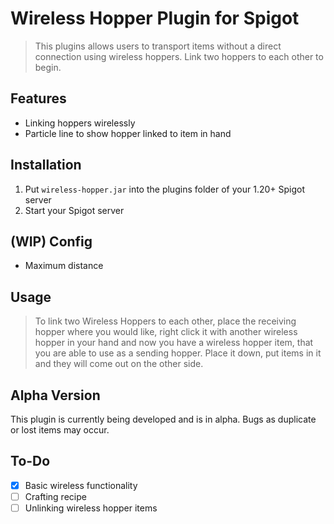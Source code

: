 # Wireless Hopper Plugin for Spigot
> This plugins allows users to transport items without a direct connection using wireless hoppers. Link two hoppers to each other to begin.

## Features
- Linking hoppers wirelessly
- Particle line to show hopper linked to item in hand

## Installation
1. Put `wireless-hopper.jar` into the plugins folder of your 1.20+ Spigot server
2. Start your Spigot server

## (WIP) Config
- Maximum distance

## Usage
> To link two Wireless Hoppers to each other, place the receiving hopper where you would like, right click it with another wireless hopper in your hand and now you have a wireless hopper item, that you are able to use as a sending hopper. Place it down, put items in it and they will come out on the other side.

## Alpha Version
This plugin is currently being developed and is in alpha. Bugs as duplicate or lost items may occur.

## To-Do
- [x] Basic wireless functionality
- [ ] Crafting recipe
- [ ] Unlinking wireless hopper items
